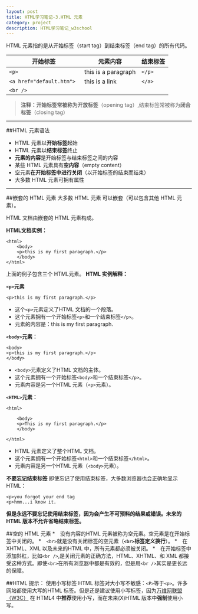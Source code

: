```yaml
---
layout: post
title: HTML学习笔记-3.HTML 元素
category: project
description: HTML学习笔记_w3school
---
```


HTML 元素指的是从开始标签（start tag）到结束标签（end tag）的所有代码。

| 开始标签                   | 元素内容                | 结束标签 |
| ---------------------- | ------------------- | ---- |
| `<p>`                    | this is a paragraph | `</p>` |
| `<a href="default.htm"> `| this is a link      | `</a>` |
| `<br />`                |                     |      |

> **注释：**开始标签常被称为**开放标签**（opening tag）,结束标签常被称为**闭合标签**（closing tag）

---------------
##HTML 元素语法
* HTML 元素以**开始标签**起始
* HTML 元素以**结束标签**终止
* **元素的内容**是开始标签与结束标签之间的内容
* 某些 HTML 元素具有**空内容**（empty content）
* 空元素**在开始标签中进行关闭**（以开始标签的结束而结束）
* 大多数 HTML 元素可拥有属性

------------------------
##嵌套的 HTML 元素
大多数 HTML 元素 可以嵌套（可以包含其他 HTML 元素）。

HTML  文档由嵌套的 HTML 元素构成。

**HTML文档实例：**

    <html>
        <body>
        <p>this is my first paragraph.</p>
        </body>
    </html>

上面的例子包含三个 HTML元素。
**HTML 实例解释：**

**`<p>`元素**

    <p>this is my first paragraph.</p>

* 这个`<p>`元素定义了HTML 文档的一个段落。
* 这个元素拥有一个开始标签`<p>`和一个结束标签`</p>`。
* 元素的内容是：this is my first paragraph.

**`<body>`元素：**

    <body>
    <p>this is my first paragraph.</p>
    </body>

* `<body>`元素定义了HTML 文档的主体。
* 这个元素拥有一个开始标签`<body>`和一个结束标签`</p>`。
* 元素内容是另一个HTML 元素（`<p>`元素）。

**`<HTML>`元素：**

    <html>

        <body>
        <p>This is my first paragraph.</p>
        </body>

    </html>

* HTML 元素定义了整个HTML 文档。
* 这个元素拥有一个开始标签`<html>`和一个结束标签`</html>`。
* 元素内容是另一个HTML 元素（`<body>`元素）。

**不要忘记结束标签**
即使忘记了使用结束标签，大多数浏览器也会正确地显示HTML：

    <p>you forgot your end tag
    <p>hmm...i know it.
**但是永远不要忘记使用结束标签，因为会产生不可预料的结果或错误。未来的HTML 版本不允许省略结束标签。**

##空的 HTML 元素
*　没有内容的HTML 元素被称为空元素。空元素是在开始标签中关闭的。
*　`<br>`就是没有关闭标签的空元素（**`<br>`标签定义换行**）。
*　在 XHTML、XML 以及未来的HTML 中，所有元素都必须被关闭。
*　在开始标签中添加斜杠，比如`<br />`,是关闭元素的正确方法，HTML、XHTML、和 XML 都接受这种方式。即使`<br>`在所有浏览器中都是有效的，但是用`<br />`其实是更长远的保障。

##HTML 提示： 使用小写标签
HTML 标签对大小写不敏感：`<P>`等于`<p>`。许多网站都使用大写的HTML 标签。但是还是建议使用小写标签，因为[万维网联盟（W3C）](https://www.w3.org/) 在 HTML4 中**推荐**使用小写，而在未来(X)HTML 版本中**强制**使用小写。

